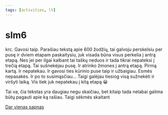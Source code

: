 ```yaml
---
tags: [activities, lt]
---
```


# slm6

krc. Gavosi taip. Parašiau tekstą apie 600 žodžių, tai galvoju perskelsiu per pusę ir dviem etapam paskaitysiu, juk visada būna visus perkelia į antrą etapą. Nes jei per ilgai kalbant tai taškų neduos ir tada tikrai nepateksi į trečią etapą. Tai sušnekėjau pusę. Ir atrinko žmones į antrą etapą. <!-- truncate --> Pirmą kartą. Ir nepatekau. Ir gavosi ties kūrinio puse taip ir užbaigiau. Esmės nepasakės. Ir po to susimąsčiau… Taigi galėjau tiesiog visą sužnekėti ir viršyti laiką. Vis tiek juk nepatekau į kitą etapą 😀

Tai va, čia tekstas yra daugiau negu skaičiau, bet kitaip tada nelabai galima būtų pagauti apie ką rašiau. Taigi sėkmės skaitant

[Dar vienas sapnas](https://www.npw.lt/assets/readings/slam/11.pdf)
